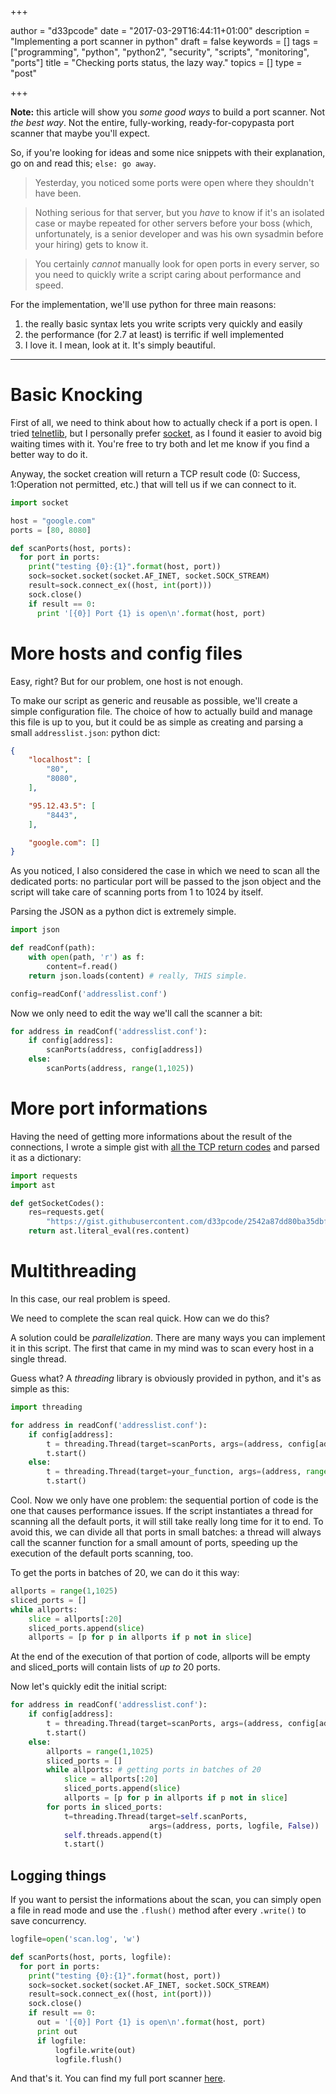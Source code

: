 +++

author = "d33pcode"
date = "2017-03-29T16:44:11+01:00"
description = "Implementing a port scanner in python"
draft = false
keywords = []
tags = ["programming", "python", "python2", "security", "scripts", "monitoring", "ports"]
title = "Checking ports status, the lazy way."
topics = []
type = "post"

+++

**Note:** this article will show you _some good ways_ to build a port scanner. Not _the best way_. Not the entire, fully-working, ready-for-copypasta port scanner that maybe you'll expect.

So, if you're looking for ideas and some nice snippets with their explanation, go on and read this; `else: go away`.

> Yesterday, you noticed some ports were open where they shouldn't have been.

> Nothing serious for that server, but you _have_ to know if it's an isolated case or maybe repeated for other servers before your boss (which, unfortunately, is a senior developer and was his own sysadmin before your hiring) gets to know it.

> You certainly _cannot_ manually look for open ports in every server, so you need to quickly write a script caring about performance and speed.

For the implementation, we'll use python for three main reasons:

1. the really basic syntax lets you write scripts very quickly and easily
2. the performance (for 2.7 at least) is terrific if well implemented
3. I love it. I mean, look at it. It's simply beautiful.

--------------------------------------------------------------------------------

# Basic Knocking

First of all, we need to think about how to actually check if a port is open. I tried [telnetlib](https://docs.python.org/2/library/telnetlib.html), but I personally prefer [socket](https://docs.python.org/2/library/socket.html), as I found it easier to avoid big waiting times with it. You're free to try both and let me know if you find a better way to do it.

Anyway, the socket creation will return a TCP result code (0: Success, 1:Operation not permitted, etc.) that will tell us if we can connect to it.

```python
import socket

host = "google.com"
ports = [80, 8080]

def scanPorts(host, ports):
  for port in ports:
    print("testing {0}:{1}".format(host, port))
    sock=socket.socket(socket.AF_INET, socket.SOCK_STREAM)
    result=sock.connect_ex((host, int(port)))
    sock.close()
    if result == 0:
      print '[{0}] Port {1} is open\n'.format(host, port)
```

# More hosts and config files

Easy, right? But for our problem, one host is not enough.

To make our script as generic and reusable as possible, we'll create a simple configuration file. The choice of how to actually build and manage this file is up to you, but it could be as simple as creating and parsing a small `addresslist.json`: python dict:

```json
{
    "localhost": [
        "80",
        "8080",
    ],

    "95.12.43.5": [
        "8443",
    ],

    "google.com": []
}
```

As you noticed, I also considered the case in which we need to scan all the dedicated ports: no particular port will be passed to the json object and the script will take care of scanning ports from 1 to 1024 by itself.

Parsing the JSON as a python dict is extremely simple.

```python
import json

def readConf(path):
    with open(path, 'r') as f:
        content=f.read()
    return json.loads(content) # really, THIS simple.

config=readConf('addresslist.conf')
```

Now we only need to edit the way we'll call the scanner a bit:

```python
for address in readConf('addresslist.conf'):
    if config[address]:
        scanPorts(address, config[address])
    else:
        scanPorts(address, range(1,1025))
```

# More port informations

Having the need of getting more informations about the result of the connections, I wrote a simple gist with [all the TCP return codes](https://gist.github.com/d33pcode/2542a87dd80ba35dbffd2cffbb65b53a) and parsed it as a dictionary:

```python
import requests
import ast

def getSocketCodes():
    res=requests.get(
        "https://gist.githubusercontent.com/d33pcode/2542a87dd80ba35dbffd2cffbb65b53a/raw/8a137eae6bd56ad0e55d8ea3cf1b590ef25698fe/socketcodes.txt")
    return ast.literal_eval(res.content)
```

# Multithreading

In this case, our real problem is speed.

We need to complete the scan real quick. How can we do this?

A solution could be _parallelization_. There are many ways you can implement it in this script. The first that came in my mind was to scan every host in a single thread.

Guess what? A _threading_ library is obviously provided in python, and it's as simple as this:

```python
import threading

for address in readConf('addresslist.conf'):
    if config[address]:
        t = threading.Thread(target=scanPorts, args=(address, config[address]))
        t.start()
    else:
        t = threading.Thread(target=your_function, args=(address, range(1,1025)))
        t.start()
```

Cool. Now we only have one problem: the sequential portion of code is the one that causes performance issues. If the script instantiates a thread for scanning all the default ports, it will still take really long time for it to end. To avoid this, we can divide all that ports in small batches: a thread will always call the scanner function for a small amount of ports, speeding up the execution of the default ports scanning, too.

To get the ports in batches of 20, we can do it this way:

```python
allports = range(1,1025)
sliced_ports = []
while allports:
    slice = allports[:20]
    sliced_ports.append(slice)
    allports = [p for p in allports if p not in slice]
```

At the end of the execution of that portion of code, allports will be empty and sliced_ports will contain lists of _up to_ 20 ports.

Now let's quickly edit the initial script:

```python
for address in readConf('addresslist.conf'):
    if config[address]:
        t = threading.Thread(target=scanPorts, args=(address, config[address]))
        t.start()
    else:
        allports = range(1,1025)
        sliced_ports = []
        while allports: # getting ports in batches of 20
            slice = allports[:20]
            sliced_ports.append(slice)
            allports = [p for p in allports if p not in slice]
        for ports in sliced_ports:
            t=threading.Thread(target=self.scanPorts,
                               args=(address, ports, logfile, False))
            self.threads.append(t)
            t.start()
```

## Logging things

If you want to persist the informations about the scan, you can simply open a file in read mode and use the `.flush()` method after every `.write()` to save concurrency.

```python
logfile=open('scan.log', 'w')

def scanPorts(host, ports, logfile):
  for port in ports:
    print("testing {0}:{1}".format(host, port))
    sock=socket.socket(socket.AF_INET, socket.SOCK_STREAM)
    result=sock.connect_ex((host, int(port)))
    sock.close()
    if result == 0:
      out = '[{0}] Port {1} is open\n'.format(host, port)
      print out
      if logfile:
          logfile.write(out)
          logfile.flush()
```

And that's it. You can find my full port scanner [here](https://github.com/d33pcode/syrus-monitor/blob/master/portscanner.py).
